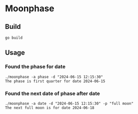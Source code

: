 # Moonphase

## Build
```
go build
```

## Usage
### Found the phase for date
````
./moonphase -a phase -d "2024-06-15 12:15:30"        
The phase is first quarter for date 2024-06-15
````

### Found the next date of phase after date
````
./moonphase -a date -d "2024-06-15 12:15:30" -p "full moon"
The next full moon is for date 2024-06-18
````
